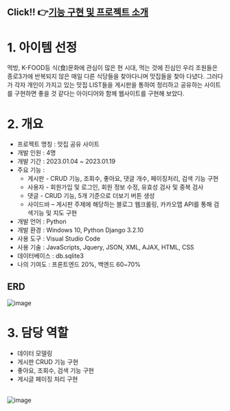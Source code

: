 ## Click!! 👉[기능 구현 및 프로젝트 소개](https://drive.google.com/file/d/1YPw7jPPbTi47kI8jb2GwZqTD5SyeMoS6/view?usp=sharing)<br>

# 1. 아이템 선정
먹방, K-FOOD등 식(食)문화에 관심이 많은 현 시대, 먹는 것에 진심인 우리 조원들은 종로3가에 반복되지 않은 매일 다른 식당들을 찾아다니며 맛집들을 찾아 다녔다.
그러다가 각자 개인이 가지고 있는 맛집 LIST들을 게시판을 통하여 정리하고 공유하는 사이트를 구현하면 좋을 것 같다는 아이디어와 함께 웹사이트를 구현해 보았다.
# 2. 개요
- 프로젝트 명칭 : 맛집 공유 사이트 <br>
- 개발 인원 : 4명 <br>
- 개발 기간 : 2023.01.04 ~ 2023.01.19 <br>
- 주요 기능 : <br>
  - 게시판 - CRUD 기능, 조회수, 좋아요, 댓글 개수, 페이징처리, 검색 기능 구현 <br>
  - 사용자 - 회원가입 및 로그인, 회원 정보 수정, 유효성 검사 및 중복 검사<br>
  - 댓글 - CRUD 기능, 5개 기준으로 더보기 버튼 생성<br>
  - 사이드바 – 게시판 주제에 해당하는 블로그 웹크롤링, 카카오맵 API를 통해 검색기능 및 지도 구현<br>
- 개발 언어 : Python<br>
- 개발 환경 : Windows 10, Python Django 3.2.10<br>
- 사용 도구 : Visual Studio Code<br>
- 사용 기술 : JavaScripts, Jquery, JSON, XML, AJAX, HTML, CSS<br>
- 데이터베이스 : db.sqlite3<br>
- 나의 기여도 : 프론트엔드 20%, 백엔드 60~70%<br>

## ERD
![image](https://github.com/user-attachments/assets/0d818910-1ccd-462f-b5f7-a23a02533efc)


# 3. 담당 역할
- 데이터 모델링
- 게시판 CRUD 기능 구현
- 좋아요, 조회수, 검색 기능 구현
- 게시글 페이징 처리 구현

<Br>![image](https://github.com/user-attachments/assets/3d2a71f4-f89a-4672-9958-5e7348c1653d)<br><Br>

